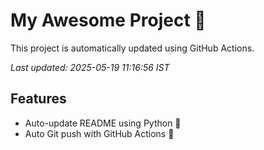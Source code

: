 # My Awesome Project 🚀

This project is automatically updated using GitHub Actions.

_Last updated: 2025-05-19 11:16:56 IST_

## Features
- Auto-update README using Python 🐍
- Auto Git push with GitHub Actions 🤖
